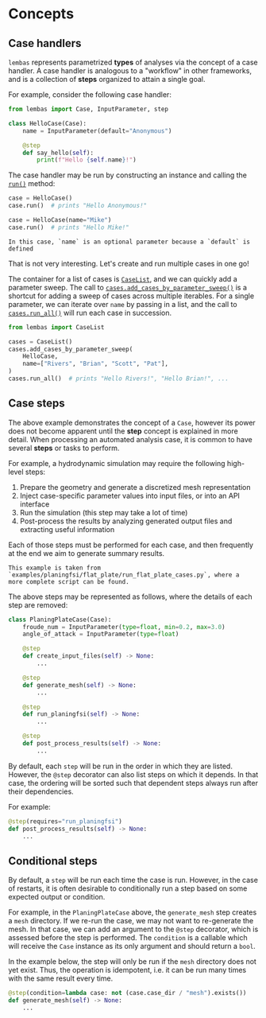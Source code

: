 # Concepts

## Case handlers

`lembas` represents parametrized **types** of analyses via the concept of a case handler.
A case handler is analogous to a "workflow" in other frameworks, and is a collection of **steps**
organized to attain a single goal.

For example, consider the following case handler:

```python
from lembas import Case, InputParameter, step

class HelloCase(Case):
    name = InputParameter(default="Anonymous")

    @step
    def say_hello(self):
        print(f"Hello {self.name}!")
```

The case handler may be run by constructing an instance and calling the
[`run()`](lembas.core.Case.run) method:

```python
case = HelloCase()
case.run()  # prints "Hello Anonymous!"

case = HelloCase(name="Mike")
case.run()  # prints "Hello Mike!"
```

```{note}
In this case, `name` is an optional parameter because a `default` is defined
```

That is not very interesting.
Let's create and run multiple cases in one go!

The container for a list of cases is [`CaseList`](lembas.CaseList), and we can quickly add a
parameter sweep.
The call to [`cases.add_cases_by_parameter_sweep()`](lembas.CaseList.add_cases_by_parameter_sweep)
is a shortcut for adding a sweep of cases across multiple iterables.
For a single parameter, we can iterate over `name` by passing in a list, and the call to
[`cases.run_all()`](lembas.CaseList.run_all) will run each case in succession.

```python
from lembas import CaseList

cases = CaseList()
cases.add_cases_by_parameter_sweep(
    HelloCase,
    name=["Rivers", "Brian", "Scott", "Pat"],
)
cases.run_all()  # prints "Hello Rivers!", "Hello Brian!", ...
```

## Case steps

The above example demonstrates the concept of a `Case`, however its power does not become
apparent until the **step** concept is explained in more detail.
When processing an automated analysis case, it is common to have several **steps** or tasks to
perform.

For example, a hydrodynamic simulation may require the following high-level steps:

1. Prepare the geometry and generate a discretized mesh representation
2. Inject case-specific parameter values into input files, or into an API interface
3. Run the simulation (this step may take a lot of time)
4. Post-process the results by analyzing generated output files and extracting useful information

Each of those steps must be performed for each case, and then frequently at the end we aim to
generate summary results.

```{note}
This example is taken from `examples/planingfsi/flat_plate/run_flat_plate_cases.py`, where a
more complete script can be found.
```

The above steps may be represented as follows, where the details of each step are removed:

```python
class PlaningPlateCase(Case):
    froude_num = InputParameter(type=float, min=0.2, max=3.0)
    angle_of_attack = InputParameter(type=float)

    @step
    def create_input_files(self) -> None:
        ...

    @step
    def generate_mesh(self) -> None:
        ...

    @step
    def run_planingfsi(self) -> None:
        ...

    @step
    def post_process_results(self) -> None:
        ...
```

By default, each `step` will be run in the order in which they are listed.
However, the `@step` decorator can also list steps on which it depends.
In that case, the ordering will be sorted such that dependent steps always run after their
dependencies.

For example:

```python
@step(requires="run_planingfsi")
def post_process_results(self) -> None:
    ...
```

## Conditional steps

By default, a `step` will be run each time the case is run.
However, in the case of restarts, it is often desirable to conditionally run a step based on
some expected output or condition.

For example, in the `PlaningPlateCase` above, the `generate_mesh` step creates a `mesh` directory.
If we re-run the case, we may not want to re-generate the mesh.
In that case, we can add an argument to the `@step` decorator, which is assessed before the step
is performed.
The `condition` is a callable which will receive the `Case` instance as its only argument and
should return a `bool`.

In the example below, the step will only be run if the `mesh` directory does not yet exist.
Thus, the operation is idempotent, i.e. it can be run many times with the same result every time.

```python
@step(condition=lambda case: not (case.case_dir / "mesh").exists())
def generate_mesh(self) -> None:
    ...
```
